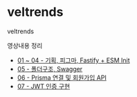 # veltrends
veltrends

영상내용 정리
- [01 ~ 04 - 기획, 피그마, Fastify + ESM Init](https://github.com/kevinkim910408/Today-I-Learn/blob/main/Veltrends/01-04.md)
- [05 - 폴더구조, Swagger ](https://github.com/kevinkim910408/Today-I-Learn/blob/main/Veltrends/05.md)
- [06 - Prisma 연결 및 회원가입 API ](https://github.com/kevinkim910408/Today-I-Learn/blob/main/Veltrends/06.md)
- [07 - JWT 인증 구현](https://github.com/kevinkim910408/Today-I-Learn/blob/main/Veltrends/07.md)
